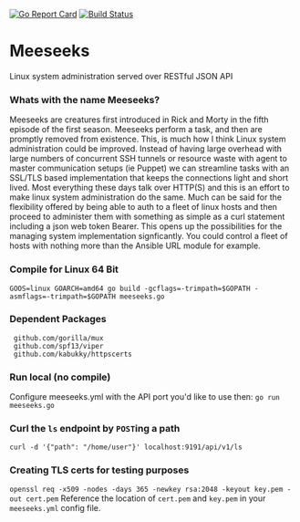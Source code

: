 [![Go Report Card](https://goreportcard.com/badge/github.com/mbach04/meeseeks)](https://goreportcard.com/report/github.com/mbach04/meeseeks)
[![Build Status](https://travis-ci.com/mbach04/meeseeks.svg?branch=master)](https://travis-ci.com/mbach04/meeseeks)

# Meeseeks
Linux system administration served over RESTful JSON API

### Whats with the name Meeseeks?
Meeseeks are creatures first introduced in Rick and Morty in the fifth episode of the first season. Meeseeks perform a task, and then are promptly removed from existence. This, is much how I think Linux system administration could be improved. Instead of having large overhead with large numbers of concurrent SSH tunnels or resource waste with agent to master communication setups (ie Puppet) we can streamline tasks with an SSL/TLS based implementation that keeps the connections light and short lived. Most everything these days talk over HTTP(S) and this is an effort to make linux system administration do the same. Much can be said for the flexibility offered by being able to auth to a fleet of linux hosts and then proceed to administer them with something as simple as a curl statement including a json web token Bearer. This opens up the possibilities for the managing system implementation signficantly. You could control a fleet of hosts with nothing more than the Ansible URL module for example.


### Compile for Linux 64 Bit
`GOOS=linux GOARCH=amd64 go build -gcflags=-trimpath=$GOPATH -asmflags=-trimpath=$GOPATH meeseeks.go`

### Dependent Packages
```
 github.com/gorilla/mux
 github.com/spf13/viper
 github.com/kabukky/httpscerts
```

### Run local (no compile)
Configure meeseeks.yml with the API port you'd like to use then:
`go run meeseeks.go`

### Curl the `ls` endpoint by `POST`ing a path
`curl -d '{"path": "/home/user"}' localhost:9191/api/v1/ls`

### Creating TLS certs for testing purposes
```openssl req -x509 -nodes -days 365 -newkey rsa:2048 -keyout key.pem -out cert.pem```
Reference the location of `cert.pem` and `key.pem` in your `meeseeks.yml` config file.
